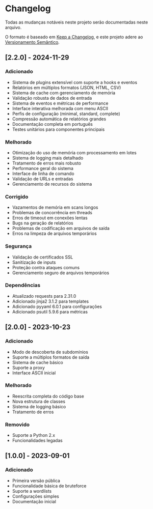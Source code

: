 # Changelog

Todas as mudanças notáveis neste projeto serão documentadas neste arquivo.

O formato é baseado em [Keep a Changelog](https://keepachangelog.com/pt-BR/1.0.0/),
e este projeto adere ao [Versionamento Semântico](https://semver.org/lang/pt-BR/).

## [2.2.0] - 2024-11-29

### Adicionado
- Sistema de plugins extensível com suporte a hooks e eventos
- Relatórios em múltiplos formatos (JSON, HTML, CSV)
- Sistema de cache com gerenciamento de memória
- Validação robusta de dados de entrada
- Sistema de eventos e métricas de performance
- Interface interativa melhorada com menu ASCII
- Perfis de configuração (minimal, standard, complete)
- Compressão automática de relatórios grandes
- Documentação completa em português
- Testes unitários para componentes principais

### Melhorado
- Otimização do uso de memória com processamento em lotes
- Sistema de logging mais detalhado
- Tratamento de erros mais robusto
- Performance geral do sistema
- Interface de linha de comando
- Validação de URLs e entradas
- Gerenciamento de recursos do sistema

### Corrigido
- Vazamentos de memória em scans longos
- Problemas de concorrência em threads
- Erros de timeout em conexões lentas
- Bugs na geração de relatórios
- Problemas de codificação em arquivos de saída
- Erros na limpeza de arquivos temporários

### Segurança
- Validação de certificados SSL
- Sanitização de inputs
- Proteção contra ataques comuns
- Gerenciamento seguro de arquivos temporários

### Dependências
- Atualizado requests para 2.31.0
- Adicionado jinja2 3.1.2 para templates
- Adicionado pyyaml 6.0.1 para configurações
- Adicionado psutil 5.9.6 para métricas

## [2.0.0] - 2023-10-23

### Adicionado
- Modo de descoberta de subdomínios
- Suporte a múltiplos formatos de saída
- Sistema de cache básico
- Suporte a proxy
- Interface ASCII inicial

### Melhorado
- Reescrita completa do código base
- Nova estrutura de classes
- Sistema de logging básico
- Tratamento de erros

### Removido
- Suporte a Python 2.x
- Funcionalidades legadas

## [1.0.0] - 2023-09-01

### Adicionado
- Primeira versão pública
- Funcionalidade básica de bruteforce
- Suporte a wordlists
- Configurações simples
- Documentação inicial 